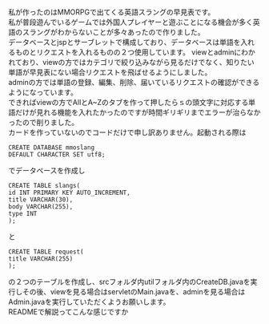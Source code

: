 ##
私が作ったのはMMORPGで出てくる英語スラングの早見表です。  
私が普段遊んでいるゲームでは外国人プレイヤーと遊ぶことになる機会が多く英語のスラングがわからないことが多々あったので作りました。  
データベースとjspとサーブレットで構成しており、データベースは単語を入れるものとリクエストを入れるものの２つ使用しています。
viewとadminにわかれており、viewの方ではカテゴリで絞り込みながら見るだけでなく、知りたい単語が早見表にない場合リクエストを飛ばせるようにしました。  
adminの方では単語の登録、編集、削除、届いているリクエストの確認ができるようになっています。  
できればviewの方でAllとA~Zのタブを作って押したらｓの頭文字に対応する単語だけが見れる機能を入れたかったのですが時間ギリギリまでエラーが治らなかったので削りました。  
カードを作っていないのでコードだけで申し訳ありません。起動される際は
```
CREATE DATABASE mmoslang
DEFAULT CHARACTER SET utf8;
```
でデータベースを作成し
```
CREATE TABLE slangs(
id INT PRIMARY KEY AUTO_INCREMENT,
title VARCHAR(30),
body VARCHAR(255),
type INT
);
```
と
```
CREATE TABLE request(
title VARCHAR(255)
);
```
の２つのテーブルを作成し、srcフォルダ内utilフォルダ内のCreateDB.javaを実行しその後、viewを見る場合はservletのMain.javaを、adminを見る場合はAdmin.javaを実行していただくようお願いします。  
READMEで解説ってこんな感じですか
